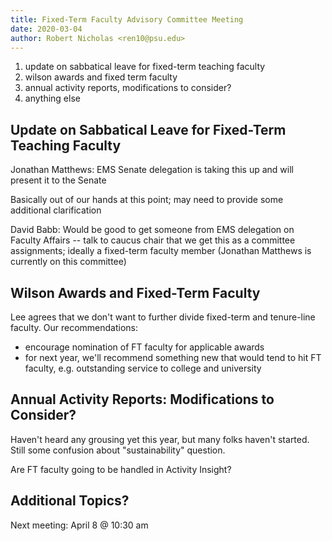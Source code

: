```yaml
---
title: Fixed-Term Faculty Advisory Committee Meeting
date: 2020-03-04
author: Robert Nicholas <ren10@psu.edu>
---
```


1. update on sabbatical leave for fixed-term teaching faculty
2. wilson awards and fixed term faculty
3. annual activity reports, modifications to consider?
4. anything else


## Update on Sabbatical Leave for Fixed-Term Teaching Faculty

Jonathan Matthews: EMS Senate delegation is taking this up and will present
it to the Senate

Basically out of our hands at this point; may need to provide some
additional clarification

David Babb: Would be good to get someone from EMS delegation on Faculty
Affairs -- talk to caucus chair that we get this as a committee assignments;
ideally a fixed-term faculty member (Jonathan Matthews is currently on this
committee)


## Wilson Awards and Fixed-Term Faculty

Lee agrees that we don't want to further divide fixed-term and tenure-line
faculty. Our recommendations:
- encourage nomination of FT faculty for applicable awards
- for next year, we'll recommend something new that would tend to hit FT
  faculty, e.g. outstanding service to college and university


## Annual Activity Reports: Modifications to Consider?

Haven't heard any grousing yet this year, but many folks haven't started.
Still some confusion about "sustainability" question.

Are FT faculty going to be handled in Activity Insight?


## Additional Topics?

Next meeting: April 8 @ 10:30 am

